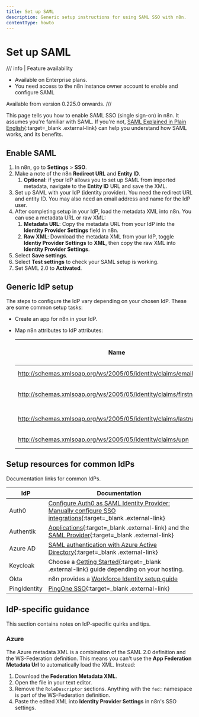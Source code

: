 ```yaml
---
title: Set up SAML
description: Generic setup instructions for using SAML SSO with n8n.
contentType: howto
---
```


# Set up SAML

/// info | Feature availability
* Available on Enterprise plans.
* You need access to the n8n instance owner account to enable and configure SAML

Available from version 0.225.0 onwards.
///	

This page tells you how to enable SAML SSO (single sign-on) in n8n. It assumes you're familiar with SAML. If you're not, [SAML Explained in Plain English](https://www.onelogin.com/learn/saml){:target=_blank .external-link} can help you understand how SAML works, and its benefits.

## Enable SAML

1. In n8n, go to **Settings** > **SSO**.
1. Make a note of the n8n **Redirect URL** and **Entity ID**.
	1. **Optional**: if your IdP allows you to set up SAML from imported metadata, navigate to the **Entity ID** URL and save the XML. 
1. Set up SAML with your IdP (identity provider). You need the redirect URL and entity ID. You may also need an email address and name for the IdP user.
1. After completing setup in your IdP, load the metadata XML into n8n. You can use a metadata URL or raw XML:
	1. **Metadata URL**: Copy the metadata URL from your IdP into the **Identity Provider Settings** field in n8n.
	1. **Raw XML**: Download the metadata XML from your IdP, toggle **Identiy Provider Settings** to **XML**, then copy the raw XML into **Identity Provider Settings**.
1. Select **Save settings**.
1. Select **Test settings** to check your SAML setup is working.
1. Set SAML 2.0 to **Activated**.

## Generic IdP setup

The steps to configure the IdP vary depending on your chosen IdP. These are some common setup tasks:

* Create an app for n8n in your IdP.
* Map n8n attributes to IdP attributes:

	| Name | Name format | Value (IdP side) |
	| ---- | ----------- | ---------------- |
	| http://schemas.xmlsoap.org/ws/2005/05/identity/claims/emailaddress | URI Reference | User email       |
	| http://schemas.xmlsoap.org/ws/2005/05/identity/claims/firstname    | URI Reference | User First Name  |
	| http://schemas.xmlsoap.org/ws/2005/05/identity/claims/lastname     | URI Reference | User Last Name   |
	| http://schemas.xmlsoap.org/ws/2005/05/identity/claims/upn          | URI Reference | User Email       |

## Setup resources for common IdPs

Documentation links for common IdPs.

| IdP | Documentation |
| --- | ------------- |
| Auth0 | [Configure Auth0 as SAML Identity Provider: Manually configure SSO integrations](https://auth0.com/docs/authenticate/protocols/saml/saml-sso-integrations/configure-auth0-saml-identity-provider#manually-configure-sso-integrations){:target=_blank .external-link} |
| Authentik | [Applications](https://goauthentik.io/docs/applications){:target=_blank .external-link} and the [SAML Provider](https://goauthentik.io/docs/providers/saml/){:target=_blank .external-link} |
| Azure AD | [SAML authentication with Azure Active Directory](https://learn.microsoft.com/en-us/azure/active-directory/fundamentals/auth-saml){:target=_blank .external-link} |
| Keycloak | Choose a [Getting Started](https://www.keycloak.org/guides#getting-started){:target=_blank .external-link} guide depending on your hosting. |
| Okta | n8n provides a [Workforce Identity setup guide](/user-management/saml/okta/) |
| PingIdentity | [PingOne SSO](https://docs.pingidentity.com/r/en-us/pingone/pingone_p1sso_start){:target=_blank .external-link} |


## IdP-specific guidance

This section contains notes on IdP-specific quirks and tips.

### Azure

The Azure metadata XML is a combination of the SAML 2.0 definition and the WS-Federation definition. This means you can't use the **App Federation Metadata Url** to automatically load the XML. Instead:

1. Download the **Federation Metadata XML**.
2. Open the file in your text editor.
3. Remove the `RoleDescriptor` sections. Anything with the `fed:` namespace is part of the WS-Federation definition.
4. Paste the edited XML into **Identity Provider Settings** in n8n's SSO settings.
